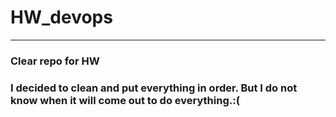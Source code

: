 # HW_devops
***
### Clear repo for HW 
### I decided to clean and put everything in order. But I do not know when it will come out to do everything.:(

